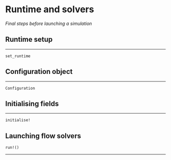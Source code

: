 # Runtime and solvers
*Final steps before launching a simulation*

## Runtime setup
---

```@docs; canonical=false
set_runtime
```

## Configuration object
---

```@docs; canonical=false
Configuration
```

## Initialising fields
---

```@docs; canonical=false
initialise!
```

## Launching flow solvers

```@docs; canonical=false
run!()
```
---